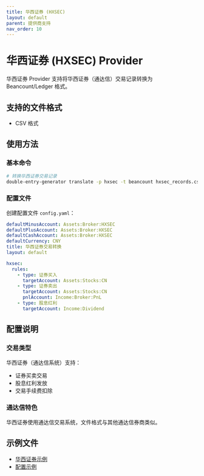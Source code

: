 ```yaml
---
title: 华西证券 (HXSEC)
layout: default
parent: 提供商支持
nav_order: 10
---
```


# 华西证券 (HXSEC) Provider

华西证券 Provider 支持将华西证券（通达信）交易记录转换为 Beancount/Ledger 格式。

## 支持的文件格式

- CSV 格式

## 使用方法

### 基本命令

```bash
# 转换华西证券交易记录
double-entry-generator translate -p hxsec -t beancount hxsec_records.csv
```

### 配置文件

创建配置文件 `config.yaml`：

```yaml
defaultMinusAccount: Assets:Broker:HXSEC
defaultPlusAccount: Assets:Broker:HXSEC
defaultCashAccount: Assets:Broker:HXSEC
defaultCurrency: CNY
title: 华西证券交易转换
layout: default

hxsec:
  rules:
    - type: 证券买入
      targetAccount: Assets:Stocks:CN
    - type: 证券卖出
      targetAccount: Assets:Stocks:CN
      pnlAccount: Income:Broker:PnL
    - type: 股息红利
      targetAccount: Income:Dividend
```

## 配置说明

### 交易类型

华西证券（通达信系统）支持：
- 证券买卖交易
- 股息红利发放
- 交易手续费扣除

### 通达信特色

华西证券使用通达信交易系统，文件格式与其他通达信券商类似。

## 示例文件

- [华西证券示例](../../example/hxsec/example-hxsec-output.beancount)
- [配置示例](../../example/hxsec/config.yaml)